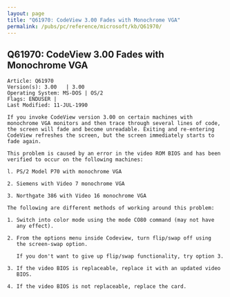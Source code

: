 ```yaml
---
layout: page
title: "Q61970: CodeView 3.00 Fades with Monochrome VGA"
permalink: /pubs/pc/reference/microsoft/kb/Q61970/
---
```


## Q61970: CodeView 3.00 Fades with Monochrome VGA

	Article: Q61970
	Version(s): 3.00   | 3.00
	Operating System: MS-DOS | OS/2
	Flags: ENDUSER |
	Last Modified: 11-JUL-1990
	
	If you invoke CodeView version 3.00 on certain machines with
	monochrome VGA monitors and then trace through several lines of code,
	the screen will fade and become unreadable. Exiting and re-entering
	CodeView refreshes the screen, but the screen immediately starts to
	fade again.
	
	This problem is caused by an error in the video ROM BIOS and has been
	verified to occur on the following machines:
	
	l. PS/2 Model P70 with monochrome VGA
	
	2. Siemens with Video 7 monochrome VGA
	
	3. Northgate 386 with Video 16 monochrome VGA
	
	The following are different methods of working around this problem:
	
	1. Switch into color mode using the mode CO80 command (may not have
	   any effect).
	
	2. From the options menu inside Codeview, turn flip/swap off using
	   the screen-swap option.
	
	   If you don't want to give up flip/swap functionality, try option 3.
	
	3. If the video BIOS is replaceable, replace it with an updated video
	   BIOS.
	
	4. If the video BIOS is not replaceable, replace the card.
